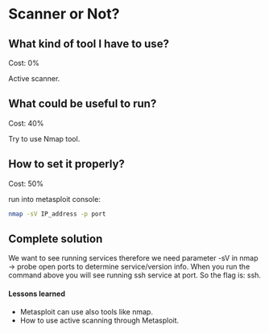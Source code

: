 # Scanner or Not?

## What kind of tool I have to use?

Cost: 0%

Active scanner.

## What could be useful to run?

Cost: 40%

Try to use Nmap tool.

## How to set it properly?

Cost: 50%

run into metasploit console:
```bash
nmap -sV IP_address -p port
```

## Complete solution

We want to see running services therefore we need parameter -sV in nmap -> probe open ports to determine service/version info.
When you run the command above you will see running ssh service at port. So the flag is: ssh.

#### Lessons learned

  * Metasploit can use also tools like nmap.
  * How to use active scanning through Metasploit.
 
